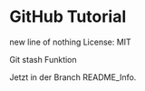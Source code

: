# GitHub Tutorial
new line of nothing
License: MIT

Git stash Funktion


Jetzt in der Branch README_Info.
